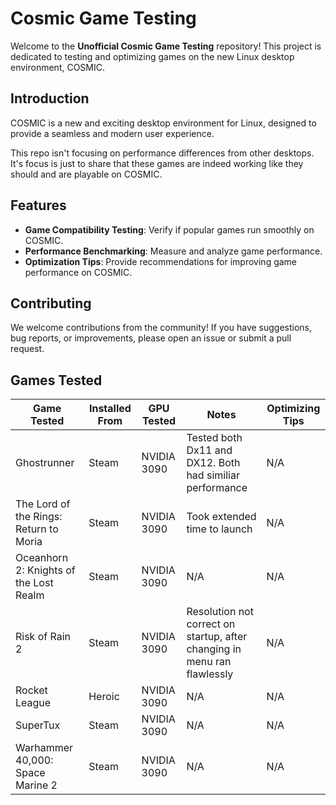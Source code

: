 # Cosmic Game Testing

Welcome to the **Unofficial Cosmic Game Testing** repository! This project is dedicated to testing and optimizing games on the new Linux desktop environment, COSMIC.

## Introduction

COSMIC is a new and exciting desktop environment for Linux, designed to provide a seamless and modern user experience. 

This repo isn't focusing on performance differences from other desktops. It's focus is just to share that these games are indeed working like they should and are playable on COSMIC.

## Features

- **Game Compatibility Testing**: Verify if popular games run smoothly on COSMIC.
- **Performance Benchmarking**: Measure and analyze game performance.
- **Optimization Tips**: Provide recommendations for improving game performance on COSMIC.

## Contributing

We welcome contributions from the community! If you have suggestions, bug reports, or improvements, please open an issue or submit a pull request. 

## Games Tested

| Game Tested | Installed From | GPU Tested | Notes | Optimizing Tips |
|----------|----------|----------|----------|----------|
| Ghostrunner | Steam | NVIDIA 3090 | Tested both Dx11 and DX12. Both had similiar performance | N/A |
| The Lord of the Rings: Return to Moria | Steam | NVIDIA 3090 | Took extended time to launch | N/A |
| Oceanhorn 2: Knights of the Lost Realm | Steam | NVIDIA 3090 | N/A | N/A |
| Risk of Rain 2 | Steam | NVIDIA 3090 | Resolution not correct on startup, after changing in menu ran flawlessly | N/A |
| Rocket League | Heroic | NVIDIA 3090 | N/A | N/A |
| SuperTux | Steam | NVIDIA 3090 | N/A | N/A |
| Warhammer 40,000: Space Marine 2 | Steam | NVIDIA 3090 | N/A | N/A |
